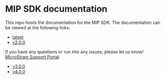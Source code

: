 # MIP SDK documentation

This repo hosts the documentation for the MIP SDK. The documentation can be viewed at the following links:

* [latest](https://lord-microstrain.github.io/mip_sdk_documentation/latest)
* [v2.0.0](https://lord-microstrain.github.io/mip_sdk_documentation/v2.0.0)

If you have any questions or run into any issues, please let us know! [MicroStrain Support Portal](https://support.microstrain.com)
* [v3.0.0](https://lord-microstrain.github.io/mip_sdk_documentation/v3.0.0)
* [v4.0.0](https://lord-microstrain.github.io/mip_sdk_documentation/v4.0.0)
